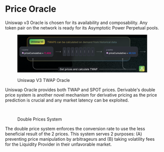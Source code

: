 # Price Oracle

Uniswap v3 Oracle is chosen for its availability and composability. Any token pair on the network is ready for its Asymptotic Power Perpetual pools.

<figure><img src="../../.gitbook/assets/image (5) (2).png" alt=""><figcaption><p>Uniswap V3 TWAP Oracle</p></figcaption></figure>

Uniswap Oracle provides both TWAP and SPOT prices. Derivable's double price system is another novel mechanism for derivative pricing as the price prediction is crucial and any market latency can be exploited.

<figure><img src="https://lh3.googleusercontent.com/FbZZKg0A9DrkP2o5AL-K_8_bmHRzQm1BnR2tnir6iASEyvYT9dGf9y0l6PIzUoAi3Y7pi8BtYzn1-L2EhIbbUEVLSvWCHh4KdJQBzo7BSfJHSp3OwI69HFtAxDDW4IwILSb_C50WQhKdo-BXKreS0Z_yfCMRKZTieLU65WrVGN_FiLVNGb5q4b9b8rmUpw" alt=""><figcaption><p>Double Prices System</p></figcaption></figure>

The double price system enforces the conversion rate to use the less beneficial result of the 2 prices. This system serves 2 purposes: (A) preventing price manipulation by arbitrageurs and (B) taking volatility fees for the Liquidity Provider in their unfavorable market.

